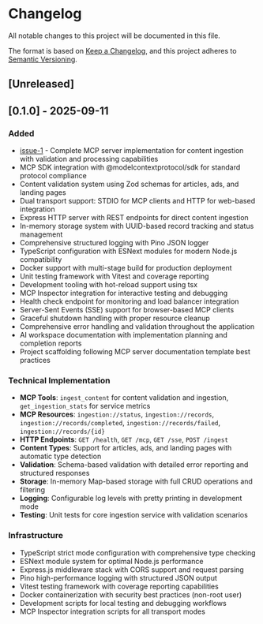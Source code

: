 # Changelog

All notable changes to this project will be documented in this file.

The format is based on [Keep a Changelog](https://keepachangelog.com/en/1.0.0/),
and this project adheres to [Semantic Versioning](https://semver.org/spec/v2.0.0.html).

## [Unreleased]

## [0.1.0] - 2025-09-11
### Added
- [issue-1](https://github.com/leeray75/content-automation-mcp-ingestion/issues/1) - Complete MCP server implementation for content ingestion with validation and processing capabilities
- MCP SDK integration with @modelcontextprotocol/sdk for standard protocol compliance
- Content validation system using Zod schemas for articles, ads, and landing pages
- Dual transport support: STDIO for MCP clients and HTTP for web-based integration
- Express HTTP server with REST endpoints for direct content ingestion
- In-memory storage system with UUID-based record tracking and status management
- Comprehensive structured logging with Pino JSON logger
- TypeScript configuration with ESNext modules for modern Node.js compatibility
- Docker support with multi-stage build for production deployment
- Unit testing framework with Vitest and coverage reporting
- Development tooling with hot-reload support using tsx
- MCP Inspector integration for interactive testing and debugging
- Health check endpoint for monitoring and load balancer integration
- Server-Sent Events (SSE) support for browser-based MCP clients
- Graceful shutdown handling with proper resource cleanup
- Comprehensive error handling and validation throughout the application
- AI workspace documentation with implementation planning and completion reports
- Project scaffolding following MCP server documentation template best practices

### Technical Implementation
- **MCP Tools**: `ingest_content` for content validation and ingestion, `get_ingestion_stats` for service metrics
- **MCP Resources**: `ingestion://status`, `ingestion://records`, `ingestion://records/completed`, `ingestion://records/failed`, `ingestion://records/{id}`
- **HTTP Endpoints**: `GET /health`, `GET /mcp`, `GET /sse`, `POST /ingest`
- **Content Types**: Support for articles, ads, and landing pages with automatic type detection
- **Validation**: Schema-based validation with detailed error reporting and structured responses
- **Storage**: In-memory Map-based storage with full CRUD operations and filtering
- **Logging**: Configurable log levels with pretty printing in development mode
- **Testing**: Unit tests for core ingestion service with validation scenarios

### Infrastructure
- TypeScript strict mode configuration with comprehensive type checking
- ESNext module system for optimal Node.js performance
- Express.js middleware stack with CORS support and request parsing
- Pino high-performance logging with structured JSON output
- Vitest testing framework with coverage reporting capabilities
- Docker containerization with security best practices (non-root user)
- Development scripts for local testing and debugging workflows
- MCP Inspector integration scripts for all transport modes
